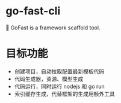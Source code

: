 # go-fast-cli
🔧 GoFast is a framework scaffold tool. 


# 目标功能


- 创建项目，自动拉取配置最新模板代码
- 代码生成器，资源、模型生成
- 代码运行，同时运行 nodejs 和 go run
- 索引缓存生成，代替框架的生成用额外工具